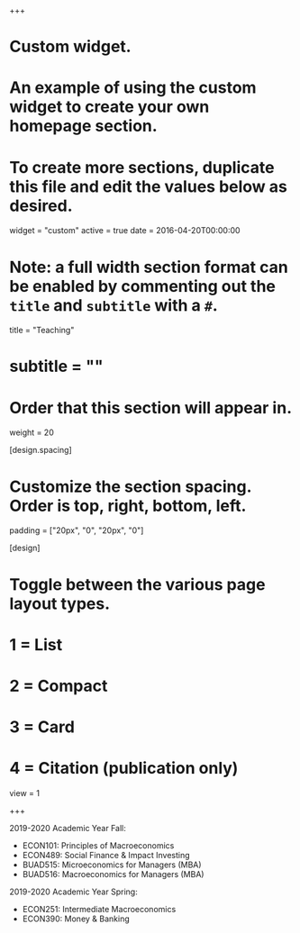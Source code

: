 +++
# Custom widget.
# An example of using the custom widget to create your own homepage section.
# To create more sections, duplicate this file and edit the values below as desired.
widget = "custom"
active = true
date = 2016-04-20T00:00:00

# Note: a full width section format can be enabled by commenting out the `title` and `subtitle` with a `#`.
title = "Teaching"
# subtitle = ""

# Order that this section will appear in.
weight = 20

[design.spacing]
  # Customize the section spacing. Order is top, right, bottom, left.
  padding = ["20px", "0", "20px", "0"]

[design]
  # Toggle between the various page layout types.
  #   1 = List
  #   2 = Compact
  #   3 = Card
  #   4 = Citation (publication only)
  view = 1

+++

2019-2020 Academic Year Fall:

- ECON101: Principles of Macroeconomics
- ECON489: Social Finance & Impact Investing
- BUAD515: Microeconomics for Managers (MBA) 
- BUAD516: Macroeconomics for Managers (MBA)
    
2019-2020 Academic Year Spring:

 - ECON251: Intermediate Macroeconomics
 - ECON390: Money & Banking

